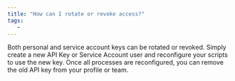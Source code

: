 ```yaml
---
title: "How can I rotate or revoke access?"
tags:
   - 
---
```


Both personal and service account keys can be rotated or revoked. Simply create a new API Key or Service Account user and reconfigure your scripts to use the new key. Once all processes are reconfigured, you can remove the old API key from your profile or team.